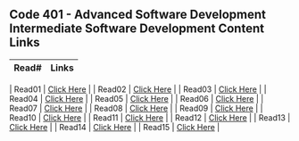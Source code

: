 ## Code 401 - Advanced Software Development Intermediate Software Development Content Links
| Read#         | Links |
| ------------- | ------------- |

| Read01  | [Click Here](#)  |
| Read02  | [Click Here](#) |
| Read03  | [Click Here](#) |
| Read04  | [Click Here](#) |
| Read05  | [Click Here](#) |
| Read06  | [Click Here](#) |
| Read07  | [Click Here](#) |
| Read08  | [Click Here](#) |
| Read09  | [Click Here](#) |
| Read10  | [Click Here](#) |
| Read11  | [Click Here](#) |
| Read12  | [Click Here](#) |
| Read13  | [Click Here](#) |
| Read14  | [Click Here](#) |
| Read15  | [Click Here](#) |
